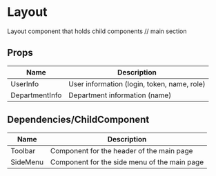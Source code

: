 # Layout
Layout component that holds child components // main section

## Props

| Name | Description |
|----|----|
| UserInfo | User information (login, token, name, role) |
| DepartmentInfo | Department information (name) |

## Dependencies/ChildComponent

| Name | Description |
|----|----|
| Toolbar | Component for the header of the main page |
| SideMenu | Component for the side menu of the main page |